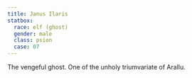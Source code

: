 ```yaml
---
title: Janus Ilaris
statbox:
  race: elf (ghost)
  gender: male
  class: psion
  case: 07
---
```


The vengeful ghost. One of the unholy triumvariate of Arallu.
